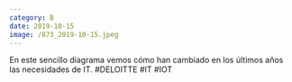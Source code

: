 ```yaml
--- 
category: B 
date: 2019-10-15 
image: /873_2019-10-15.jpeg 
--- 
```


En este sencillo diagrama vemos cómo han cambiado en los últimos años las necesidades de IT. #DELOITTE #IT #IOT